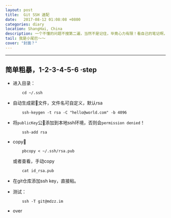 ```yaml
---
layout: post
title:  Git SSH 速配
date:   2017-08-12 01:08:08 +0800
categories: diary
location: ShangHai, China
description: 一个不懂的问题不搜第二遍，当然不是记住，毕竟心力有限！看自己的笔记啊，简单粗暴。
tail: 我是小尾巴～～
cover: "封面？"
---
```

---

## 简单粗暴，1-2-3-4-5-6 ·step
+ 进入目录：
    ```
        cd ~/.ssh
    ```
+ 自动生成密🔑文件，文件名可自定义，默认rsa
    ```
        ssh-keygen -t rsa -C "hello@world.com" -b 4096
    ```
    
+ 将`publicKey`公🔑添加到本地ssh环境，否则会`permission denied`！
    ```
        ssh-add rsa
    ```
+ copy🔑
    ```
        pbcopy < ~/.ssh/rsa.pub
    ```
    或者查看，手动copy
    ```
        cat id_rsa.pub
    ```
+ 在git仓库添加ssh key，直接粘。

+ 测试：
    ```
        ssh -T git@mdzz.im
    ```
+ over